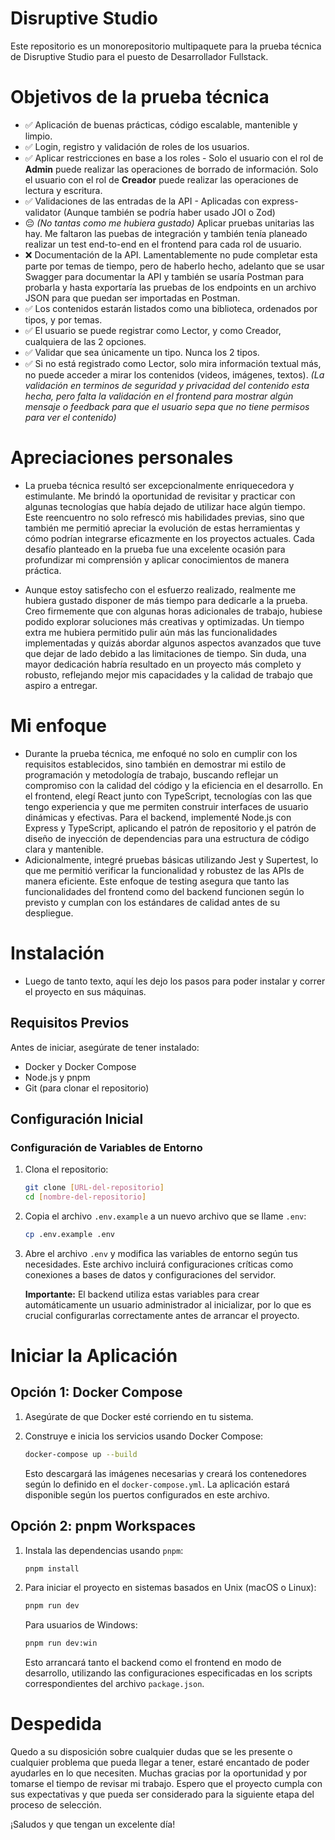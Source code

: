 # Disruptive Studio

Este repositorio es un monorepositorio multipaquete para la prueba técnica de Disruptive Studio para el puesto de Desarrollador Fullstack.

# Objetivos de la prueba técnica

- ✅ Aplicación de buenas prácticas, código escalable, mantenible y limpio.
- ✅ Login, registro y validación de roles de los usuarios.
- ✅ Aplicar restricciones en base a los roles - Solo el usuario con el rol de **Admin** puede realizar las operaciones de borrado de información. Solo el usuario con el rol de **Creador** puede realizar las operaciones de lectura y escritura.
- ✅ Validaciones de las entradas de la API - Aplicadas con express-validator (Aunque también se podría haber usado JOI o Zod)
- 😔 _(No tantas como me hubiera gustado)_ Aplicar pruebas unitarias las hay. Me faltaron las puebas de integración y también tenía planeado realizar un test end-to-end en el frontend para cada rol de usuario.
- ❌ Documentación de la API. Lamentablemente no pude completar esta parte por temas de tiempo, pero de haberlo hecho, adelanto que se usar Swagger para documentar la API y también se usaría Postman para probarla y hasta exportaría las pruebas de los endpoints en un archivo JSON para que puedan ser importadas en Postman.
- ✅ Los contenidos estarán listados como una biblioteca, ordenados por tipos, y por temas.
- ✅ El usuario se puede registrar como Lector, y como Creador, cualquiera de las 2 opciones.
- ✅ Validar que sea únicamente un tipo. Nunca los 2 tipos.
- ✅ Si no está registrado como Lector, solo mira información textual más, no puede acceder a mirar
los contenidos (videos, imágenes, textos).
  *(La validación en terminos de seguridad y privacidad del contenido esta hecha, pero falta la validación en el frontend para mostrar algún mensaje o feedback para que el usuario sepa que no tiene permisos para ver el contenido)*


# Apreciaciones personales

- La prueba técnica resultó ser excepcionalmente enriquecedora y estimulante. Me brindó la oportunidad de revisitar y practicar con algunas tecnologías que había dejado de utilizar hace algún tiempo. Este reencuentro no solo refrescó mis habilidades previas, sino que también me permitió apreciar la evolución de estas herramientas y cómo podrían integrarse eficazmente en los proyectos actuales. Cada desafío planteado en la prueba fue una excelente ocasión para profundizar mi comprensión y aplicar conocimientos de manera práctica.

- Aunque estoy satisfecho con el esfuerzo realizado, realmente me hubiera gustado disponer de más tiempo para dedicarle a la prueba. Creo firmemente que con algunas horas adicionales de trabajo, hubiese podido explorar soluciones más creativas y optimizadas. Un tiempo extra me hubiera permitido pulir aún más las funcionalidades implementadas y quizás abordar algunos aspectos avanzados que tuve que dejar de lado debido a las limitaciones de tiempo. Sin duda, una mayor dedicación habría resultado en un proyecto más completo y robusto, reflejando mejor mis capacidades y la calidad de trabajo que aspiro a entregar.

# Mi enfoque
  
- Durante la prueba técnica, me enfoqué no solo en cumplir con los requisitos establecidos, sino también en demostrar mi estilo de programación y metodología de trabajo, buscando reflejar un compromiso con la calidad del código y la eficiencia en el desarrollo. En el frontend, elegí React junto con TypeScript, tecnologías con las que tengo experiencia y que me permiten construir interfaces de usuario dinámicas y efectivas. Para el backend, implementé Node.js con Express y TypeScript, aplicando el patrón de repositorio y el patrón de diseño de inyección de dependencias para una estructura de código clara y mantenible.
- Adicionalmente, integré pruebas básicas utilizando Jest y Supertest, lo que me permitió verificar la funcionalidad y robustez de las APIs de manera eficiente. Este enfoque de testing asegura que tanto las funcionalidades del frontend como del backend funcionen según lo previsto y cumplan con los estándares de calidad antes de su despliegue.

# Instalación

- Luego de tanto texto, aquí les dejo los pasos para poder instalar y correr el proyecto en sus máquinas.

## Requisitos Previos

Antes de iniciar, asegúrate de tener instalado:

- Docker y Docker Compose
- Node.js y pnpm
- Git (para clonar el repositorio)

## Configuración Inicial

### Configuración de Variables de Entorno

1. Clona el repositorio:
   ```bash
   git clone [URL-del-repositorio]
   cd [nombre-del-repositorio]
   ```

2. Copia el archivo `.env.example` a un nuevo archivo que se llame `.env`:
   ```bash
   cp .env.example .env
   ```

3. Abre el archivo `.env` y modifica las variables de entorno según tus necesidades. Este archivo incluirá configuraciones críticas como conexiones a bases de datos y configuraciones del servidor.

   **Importante:** El backend utiliza estas variables para crear automáticamente un usuario administrador al inicializar, por lo que es crucial configurarlas correctamente antes de arrancar el proyecto.

# Iniciar la Aplicación

## Opción 1: Docker Compose

1. Asegúrate de que Docker esté corriendo en tu sistema.
2. Construye e inicia los servicios usando Docker Compose:
   ```bash
   docker-compose up --build
   ```

   Esto descargará las imágenes necesarias y creará los contenedores según lo definido en el `docker-compose.yml`. La aplicación estará disponible según los puertos configurados en este archivo.

## Opción 2: pnpm Workspaces

1. Instala las dependencias usando `pnpm`:
   ```bash
   pnpm install
   ```

2. Para iniciar el proyecto en sistemas basados en Unix (macOS o Linux):
   ```bash
   pnpm run dev
   ```

   Para usuarios de Windows:
   ```bash
   pnpm run dev:win
   ```

   Esto arrancará tanto el backend como el frontend en modo de desarrollo, utilizando las configuraciones especificadas en los scripts correspondientes del archivo `package.json`.



# Despedida

Quedo a su disposición sobre cualquier dudas que se les presente o cualquier problema que pueda llegar a tener, estaré encantado de poder ayudarles en lo que necesiten. Muchas gracias por la oportunidad y por tomarse el tiempo de revisar mi trabajo. Espero que el proyecto cumpla con sus expectativas y que pueda ser considerado para la siguiente etapa del proceso de selección. 

¡Saludos y que tengan un excelente día! 